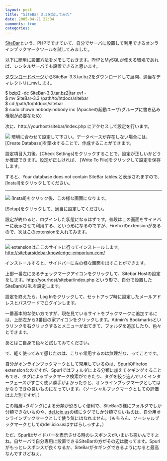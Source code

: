 ```yaml
---
layout: post
title: "SiteBar 3.3を試してみた"
date: 2005-04-21 22:34
comments: true
categories: 
---
```

<p class="entryBody">
<a href="http://sitebar.org/" target="_blank">SiteBar</a>という、PHPでできていて、自分でサーバに設置して利用できるオンラインブックマークツールを試してみました。
</p>

<p class="entryBody">
以下に簡単に設置方法をメモしておきます。PHPとMySQLが使える環境であれば、レンタルサーバでも設置できると思います。
</p>

<p class="entryBody">
<a href="http://sitebar.org/downloads.php" target="_blank">ダウンロードページ</a>からSiteBar-3.3.tar.bz2をダウンロードして展開、適当なディレクトリにmvします。
</p>

<p class="entryBody">
$ bzip2 -dc SiteBar-3.3.tar.bz2|tar xvf -<br />
$ mv SiteBar-3.3 /path/to/htdocs/sitebar<br />
$ cd /path/to/htdocs/sitebar<br />
$ sudo chown nobody:nobody inc (Apacheの起動ユーザ/グループに書き込み権限が必要なため）<br />
</p>

<p class="entryBody">
次に、http://yourhost/sitebar/index.php にアクセスして設定を行います。
</p>

<p class="entryBody">
<img class="screenshot" src="/img/sitebar_install.jpg" float="left" />
環境に合わせて設定して下さい。データベースが存在しない場合には、[Create Database]を栗kkすることで、作成することができます。
</p>

<p class="entryBody">
設定項目入力後、[Check Settings]をクリックすることで、設定が正しいかどうか確認できます。設定が正しければ、 [Write To File]をクリックして設定を保存します。
</p>

<p class="entryBody">
すると、Your database does not contain SiteBar tables.と表示されますので、[Install]をクリックしてください。
<br class="screenshot" />
</p>

<hr />

<p class="entryBody">
<img class="screenshot" src="/img/sitebar_after_install.jpg" float="left" />
[Install]をクリック後、この様な画面になります。
</p>

<p class="entryBody">
[Setup]をクリックして、適当に設定してください。
</p>

<p class="entryBody">
設定が終わると、ログインした状態になるはずです。普段はこの画面をサイドバーに表示させて利用する、という形になるのですが、Firefoxのextensionがあるので、次はこのextensionを入れてみます。
<br class="screenshot" />
</p>

<hr />

<p class="entryBody">
<img class="screenshot" src="/img/sitebar_sidebar.jpg" float="left" />
extensionはここのサイトに行ってインストールします。
<a href="http://sitebarsidebar.knowledge-emporium.com/" target="_blank">http://sitebarsidebar.knowledge-emporium.com/</a>
</p>

<p class="entryBody">
インストールすると、サイドバーに左の様な画面を出すことができます。
</p>

<p class="entryBody">
上部一番左にあるチェックマークアイコンをクリックして、Sitebar Hostの設定をします。http://yourhost/sitebar/index.php という形で、自分で設置したSiteBarのURLを設定します。
</p>

<p class="entryBody">
設定を終えたら、Log Inをクリックして、セットアップ時に設定したメールアドレスとパスワードでログインします。
</p>

<p class="entryBody">
一番基本的な使い方ですが、現在見ているサイトをブックマークに追加するには、上部左から3番目の家アイコンをクリックします。Admin's Bookmarksというリンクを右クリックするとメニューが出てきて、フォルダを追加したり、色々とできます。
</p>

<p class="entryBody">
あとはご自身で色々と試してみてください。
<br class="screenshot" />
</p>

<p class="entryBody">
で、軽く使ってみて感じたのは、こりゃ常用するのは無理だな、ってことです。
</p>

<p class="entryBody">
自分がオンラインブックマークとして常用しているのは、<a href="http://www.spurl.net" target="_blank">Spurl</a>のFirefox extensionなのですが、Spurlではフォルダによる分類に加えてタギングすることもでき、タグによるブックマーク検索ができたり、タグを絞り込んでいくインターフェースがすごく使い勝手がよかったりと、オンラインブックマークとしてはかなりできの良いものになっています。（ソーシャルブックマークとしての評価はまた別ですが。）
</p>

<p class="entryBody">
この階層+タギングによる分類が恐ろしく便利で、SiteBarの様にフォルダでしか分類できないものや、<a href="http://del.icio.us/" target="_blank">del.icio.us</a>の様にタグでしか分類でないものは、自分用オンラインブックマークとして使う気にはなれません。（もちろん、ソーシャルブックマークとしてのdel.icio.usはすばらしっすよ。）
</p>

<p class="entryBody">
ただ、Spurlはサイドバーを表示させる時のレスポンスがいまいち悪いんですよね。自サーバで自分専用に設置できるSiteBarの方がその辺は勝ってます。Spurlがもっとレスポンスが良くなるか、SiteBarがタギングできるようになると最高なんですけどねぇ。
</p>